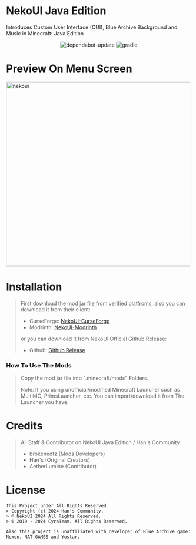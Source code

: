 # NekoUI Java Edition

Introduces Custom User Interface (CUI), Blue Archive Background and Music in Minecraft: Java Edition

<div align="center">
  <img src="https://github.com/CyraTeam/NekoUI/actions/workflows/dependabot/dependabot-updates/badge.svg" href="https://github.com/CyraTeam/NekoUI/actions/workflows/dependabot/dependabot-updates" alt="dependabot-update">
  <img src="https://github.com/CyraTeam/NekoUI/actions/workflows/gradle.yml/badge.svg" href="https://github.com/CyraTeam/NekoUI/actions/workflows/gradle.yml" alt="gradle">
</div>

# Preview On Menu Screen

<img width="500px" height="auto" src="https://github.com/user-attachments/assets/67d0efac-3194-488c-9273-9e47d14f9d55" alt="nekoui">

# Installation
> First download the mod jar file from verified platfroms, also you can download it from their client:
> - CurseForge: [NekoUI-CurseForge]
> - Modrinth: [NekoUI-Modrinth]
> 
> or you can download it from NekoUI Official Github Release:
> - Github: [Github Release]

### How To Use The Mods
> Copy the mod jar file into ".minecraft/mods" Folders.
> 
> Note: If you using unofficial/modified Minecraft Launcher such as MultiMC, PrimsLauncher, etc. You can import/download it from The Launcher you have.

# Credits

> All Staff & Contributor on NekoUI Java Edition / Han's Community
> - brokenedtz (Mods Developers)
> - Han's (Original Creators)
> - AetherLumine (Contributor)

# License

```
This Project under All Rights Reserved
> Copyright (c) 2024 Han's Community.
> © NekoUI 2024 All Rights Reserved.
> © 2019 - 2024 CyraTeam. All Rights Reserved.

Also this project is unaffiliated with developer of Blue Archive game: Nexon, NAT GAMES and Yostar.
```

[NekoUI-CurseForge]: https://www.curseforge.com/minecraft/mc-mods/neko-ui
[NekoUI-Modrinth]: https://modrinth.com/mod/nekoui
[Github Release]: https://github.com/CyraTeam/NekoUI-Download/releases
